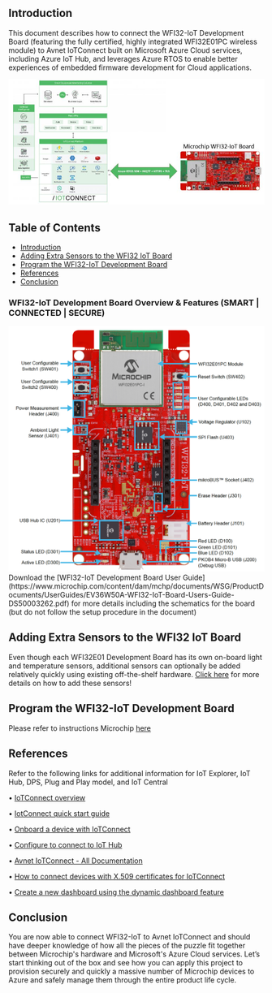 ## Introduction
This document describes how to connect the WFI32-IoT Development Board (featuring the fully certified, highly integrated WFI32E01PC wireless module) to Avnet IoTConnect built on Microsoft Azure Cloud services, including Azure IoT Hub, and leverages Azure RTOS to enable better experiences of embedded firmware development for Cloud applications.

<img src=".//media/iotc-wfi32.png" />

## Table of Contents
- [Introduction](#introduction)
- [Adding Extra Sensors to the WFI32 IoT Board](#adding-extra-sensors-to-the-wfi32-iot-board)
- [Program the WFI32-IoT Development Board](#program-the-wfi32-iot-development-board)
- [References](#references)
- [Conclusion](#conclusion)

### WFI32-IoT Development Board Overview & Features (SMART \| CONNECTED \| SECURE)

<img src=".//media/wfi32-iot-board.png"/>
Download the [WFI32-IoT Development Board User Guide](https://www.microchip.com/content/dam/mchp/documents/WSG/ProductDocuments/UserGuides/EV36W50A-WFI32-IoT-Board-Users-Guide-DS50003262.pdf) for more details including the schematics for the board (but do not follow the setup procedure in the document)

## Adding Extra Sensors to the WFI32 IoT Board
Even though each WFI32E01 Development Board has its own on-board light and temperature sensors, additional sensors can optionally be added relatively quickly using existing off-the-shelf hardware.  [Click here](https://github.com/MicrochipTech/AzureDemo_WFI32E01/blob/main/Clicks.md) for more details on how to add these sensors!

## Program the WFI32-IoT Development Board
Please refer to instructions Microchip [here](https://github.com/MicrochipTech/AzureDemo_WFI32E01#program-the-wfi32e01-development-board)

## References

Refer to the following links for additional information for IoT Explorer, IoT Hub, DPS, Plug and Play model, and IoT Central

•	[IoTConnect overview](https://help.iotconnect.io/knowledgebase/iotconnect-overview/)

•	[IotConnect quick start guide](https://help.iotconnect.io/knowledgebase/quick-start/)

•	[Onboard a device with IoTConnect](https://help.iotconnect.io/knowledgebase/device-onboarding/)

•	[Configure to connect to IoT Hub](https://docs.microsoft.com/en-us/azure/iot-pnp/quickstart-connect-device-c)

•	[Avnet IoTConnect - All Documentation](https://help.iotconnect.io/)

•	[How to connect devices with X.509 certificates for IoTConnect](https://help.iotconnect.io/knowledgebase/x-509-self-singed-certificate/)

•	[Create a new dashboard using the dynamic dashboard feature](https://help.iotconnect.io/documentation/dashboard/create-a-new-dashboard/)

## Conclusion

You are now able to connect WFI32-IoT to Avnet IoTConnect and should have deeper knowledge of how all the pieces of the puzzle fit together between Microchip's hardware and Microsoft's Azure Cloud services. Let’s start thinking out of the box and see how you can apply this project to provision securely and quickly a massive number of Microchip devices to Azure and safely manage them through the entire product life cycle.

